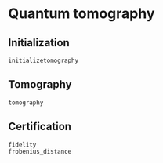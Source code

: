# Quantum tomography 

## Initialization

```@docs
initializetomography
```

## Tomography

```@docs
tomography
```

## Certification

```@docs
fidelity
frobenius_distance
```
